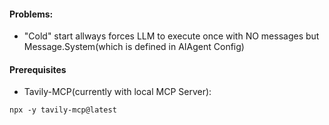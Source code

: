 #### Problems:
* "Cold" start allways forces LLM to execute once with NO messages but Message.System(which is defined in AIAgent 
  Config)

#### Prerequisites

- Tavily-MCP(currently with local MCP Server):
```shell
npx -y tavily-mcp@latest
```